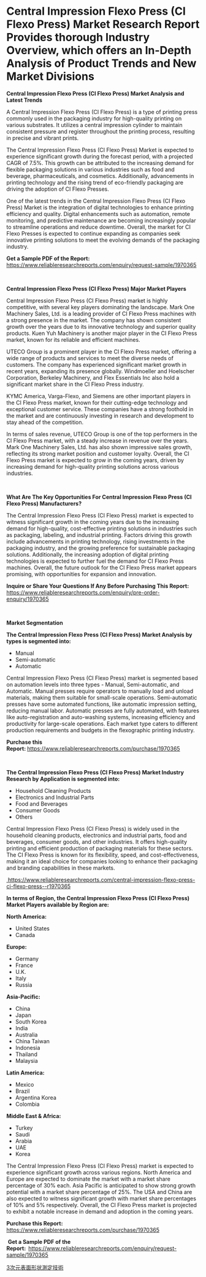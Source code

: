 <p><h1>Central Impression Flexo Press (CI Flexo Press) Market Research Report Provides thorough Industry Overview, which offers an In-Depth Analysis of Product Trends and New Market Divisions</h1></p><p><strong>Central Impression Flexo Press (CI Flexo Press) Market Analysis and Latest Trends</strong></p>
<p><p>A Central Impression Flexo Press (CI Flexo Press) is a type of printing press commonly used in the packaging industry for high-quality printing on various substrates. It utilizes a central impression cylinder to maintain consistent pressure and register throughout the printing process, resulting in precise and vibrant prints. </p><p>The Central Impression Flexo Press (CI Flexo Press) Market is expected to experience significant growth during the forecast period, with a projected CAGR of 7.5%. This growth can be attributed to the increasing demand for flexible packaging solutions in various industries such as food and beverage, pharmaceuticals, and cosmetics. Additionally, advancements in printing technology and the rising trend of eco-friendly packaging are driving the adoption of CI Flexo Presses.</p><p>One of the latest trends in the Central Impression Flexo Press (CI Flexo Press) Market is the integration of digital technologies to enhance printing efficiency and quality. Digital enhancements such as automation, remote monitoring, and predictive maintenance are becoming increasingly popular to streamline operations and reduce downtime. Overall, the market for CI Flexo Presses is expected to continue expanding as companies seek innovative printing solutions to meet the evolving demands of the packaging industry.</p></p>
<p><strong>Get a Sample PDF of the Report:&nbsp;</strong> <a href="https://www.reliableresearchreports.com/enquiry/request-sample/1970365">https://www.reliableresearchreports.com/enquiry/request-sample/1970365</a></p>
<p>&nbsp;</p>
<p><strong>Central Impression Flexo Press (CI Flexo Press) Major Market Players</strong></p>
<p><p>Central Impression Flexo Press (CI Flexo Press) market is highly competitive, with several key players dominating the landscape. Mark One Machinery Sales, Ltd. is a leading provider of CI Flexo Press machines with a strong presence in the market. The company has shown consistent growth over the years due to its innovative technology and superior quality products. Kuen Yuh Machinery is another major player in the CI Flexo Press market, known for its reliable and efficient machines.</p><p>UTECO Group is a prominent player in the CI Flexo Press market, offering a wide range of products and services to meet the diverse needs of customers. The company has experienced significant market growth in recent years, expanding its presence globally. Windmoeller and Hoelscher Corporation, Berkeley Machinery, and Flex Essentials Inc also hold a significant market share in the CI Flexo Press industry.</p><p>KYMC America, Varga-Flexo, and Siemens are other important players in the CI Flexo Press market, known for their cutting-edge technology and exceptional customer service. These companies have a strong foothold in the market and are continuously investing in research and development to stay ahead of the competition.</p><p>In terms of sales revenue, UTECO Group is one of the top performers in the CI Flexo Press market, with a steady increase in revenue over the years. Mark One Machinery Sales, Ltd. has also shown impressive sales growth, reflecting its strong market position and customer loyalty. Overall, the CI Flexo Press market is expected to grow in the coming years, driven by increasing demand for high-quality printing solutions across various industries.</p></p>
<p>&nbsp;</p>
<p><strong>What Are The Key Opportunities For Central Impression Flexo Press (CI Flexo Press) Manufacturers?</strong></p>
<p><p>The Central Impression Flexo Press (CI Flexo Press) market is expected to witness significant growth in the coming years due to the increasing demand for high-quality, cost-effective printing solutions in industries such as packaging, labeling, and industrial printing. Factors driving this growth include advancements in printing technology, rising investments in the packaging industry, and the growing preference for sustainable packaging solutions. Additionally, the increasing adoption of digital printing technologies is expected to further fuel the demand for CI Flexo Press machines. Overall, the future outlook for the CI Flexo Press market appears promising, with opportunities for expansion and innovation.</p></p>
<p><strong>Inquire or Share Your Questions If Any Before Purchasing This Report:</strong> <a href="https://www.reliableresearchreports.com/enquiry/pre-order-enquiry/1970365">https://www.reliableresearchreports.com/enquiry/pre-order-enquiry/1970365</a></p>
<p>&nbsp;</p>
<p><strong>Market Segmentation</strong></p>
<p><strong>The Central Impression Flexo Press (CI Flexo Press) Market Analysis by types is segmented into:</strong></p>
<p><ul><li>Manual</li><li>Semi-automatic</li><li>Automatic</li></ul></p>
<p><p>Central Impression Flexo Press (CI Flexo Press) market is segmented based on automation levels into three types - Manual, Semi-automatic, and Automatic. Manual presses require operators to manually load and unload materials, making them suitable for small-scale operations. Semi-automatic presses have some automated functions, like automatic impression setting, reducing manual labor. Automatic presses are fully automated, with features like auto-registration and auto-washing systems, increasing efficiency and productivity for large-scale operations. Each market type caters to different production requirements and budgets in the flexographic printing industry.</p></p>
<p><strong>Purchase this Report:&nbsp;</strong><a href="https://www.reliableresearchreports.com/purchase/1970365">https://www.reliableresearchreports.com/purchase/1970365</a></p>
<p>&nbsp;</p>
<p><strong>The Central Impression Flexo Press (CI Flexo Press) Market Industry Research by Application is segmented into:</strong></p>
<p><ul><li>Household Cleaning Products</li><li>Electronics and Industrial Parts</li><li>Food and Beverages</li><li>Consumer Goods</li><li>Others</li></ul></p>
<p><p>Central Impression Flexo Press (CI Flexo Press) is widely used in the household cleaning products, electronics and industrial parts, food and beverages, consumer goods, and other industries. It offers high-quality printing and efficient production of packaging materials for these sectors. The CI Flexo Press is known for its flexibility, speed, and cost-effectiveness, making it an ideal choice for companies looking to enhance their packaging and branding capabilities in these markets.</p></p>
<p><a href="https://www.reliableresearchreports.com/central-impression-flexo-press-ci-flexo-press--r1970365">&nbsp;https://www.reliableresearchreports.com/central-impression-flexo-press-ci-flexo-press--r1970365</a></p>
<p><strong>In terms of Region, the Central Impression Flexo Press (CI Flexo Press) Market Players available by Region are:</strong></p>
<p>
    <p> <strong> North America: </strong>
        <ul>
            <li>United States</li>
            <li>Canada</li>
        </ul>
        </p> 
    <p> <strong> Europe: </strong>
        <ul>
            <li>Germany</li>
            <li>France</li>
            <li>U.K.</li>
            <li>Italy</li>
            <li>Russia</li>
        </ul>
        </p> 
    <p> <strong> Asia-Pacific: </strong>
        <ul>
            <li>China</li>
            <li>Japan</li>
            <li>South Korea</li>
            <li>India</li>
            <li>Australia</li>
            <li>China Taiwan</li>
            <li>Indonesia</li>
            <li>Thailand</li>
            <li>Malaysia</li>
        </ul>
        </p> 
    <p> <strong> Latin America: </strong>
        <ul>
            <li>Mexico</li>
            <li>Brazil</li>
            <li>Argentina Korea</li>
            <li>Colombia</li>
        </ul>
        </p> 
    <p> <strong> Middle East & Africa: </strong>
        <ul>
            <li>Turkey</li>
            <li>Saudi</li>
            <li>Arabia</li>
            <li>UAE</li>
            <li>Korea</li>
        </ul>
    </p>
    </p>
<p><p>The Central Impression Flexo Press (CI Flexo Press) market is expected to experience significant growth across various regions. North America and Europe are expected to dominate the market with a market share percentage of 30% each. Asia Pacific is anticipated to show strong growth potential with a market share percentage of 25%. The USA and China are also expected to witness significant growth with market share percentages of 10% and 5% respectively. Overall, the CI Flexo Press market is projected to exhibit a notable increase in demand and adoption in the coming years.</p></p>
<p><strong>Purchase this Report: </strong><a href="https://www.reliableresearchreports.com/purchase/1970365">https://www.reliableresearchreports.com/purchase/1970365</a></p>
<p>&nbsp;<strong>Get a Sample PDF of the Report:&nbsp;&nbsp;</strong><a href="https://www.reliableresearchreports.com/enquiry/request-sample/1970365">https://www.reliableresearchreports.com/enquiry/request-sample/1970365</a></p>
<p><strong></strong></p>
<p><p><a href="https://github.com/MacyOrn/Market-Research-Report-List-1/blob/main/7406358164919.md">3次元表面形状測定技術</a></p></p>